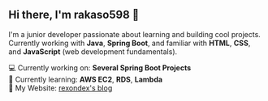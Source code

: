 ## Hi there, I'm rakaso598 👋

I'm a junior developer passionate about learning and building cool projects.  
Currently working with **Java**, **Spring Boot**, and familiar with **HTML**, **CSS**, and **JavaScript** (web development fundamentals).  

💻 Currently working on: **Several Spring Boot Projects**  
🌱 Currently learning: **AWS EC2**, **RDS**, **Lambda**  
📝 My Website: [rexondex's blog](https://rexondex.tistory.com)  
